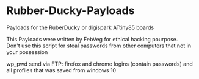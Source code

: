 # Rubber-Ducky-Payloads
Payloads for the RuberDucky or digispark ATtiny85 boards

This Payloads were written by FebVeg for ethical hacking pourpose.  
Don't use this script for steal passwords from other computers that not in your possession

wp_pwd send via FTP: firefox and chrome logins (contain passwords) and all profiles that was saved from windows 10



